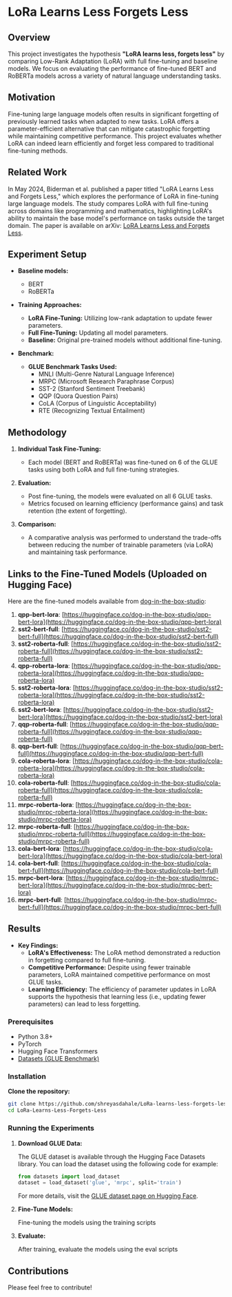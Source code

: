 # LoRa Learns Less Forgets Less

## Overview

This project investigates the hypothesis **"LoRA learns less, forgets less"** by comparing Low-Rank Adaptation (LoRA) with full fine-tuning and baseline models. We focus on evaluating the performance of fine-tuned BERT and RoBERTa models across a variety of natural language understanding tasks.

## Motivation

Fine-tuning large language models often results in significant forgetting of previously learned tasks when adapted to new tasks. LoRA offers a parameter-efficient alternative that can mitigate catastrophic forgetting while maintaining competitive performance. This project evaluates whether LoRA can indeed learn efficiently and forget less compared to traditional fine-tuning methods.

## Related Work

In May 2024, Biderman et al. published a paper titled "LoRA Learns Less and Forgets Less," which explores the performance of LoRA in fine-tuning large language models. The study compares LoRA with full fine-tuning across domains like programming and mathematics, highlighting LoRA's ability to maintain the base model's performance on tasks outside the target domain. The paper is available on arXiv: [LoRA Learns Less and Forgets Less](https://arxiv.org/abs/2405.09673).

## Experiment Setup

- **Baseline models:**
  - BERT
  - RoBERTa

- **Training Approaches:**
  - **LoRA Fine-Tuning:** Utilizing low-rank adaptation to update fewer parameters.
  - **Full Fine-Tuning:** Updating all model parameters.
  - **Baseline:** Original pre-trained models without additional fine-tuning.

- **Benchmark:**
  - **GLUE Benchmark Tasks Used:** 
    - MNLI (Multi-Genre Natural Language Inference)
    - MRPC (Microsoft Research Paraphrase Corpus)
    - SST-2 (Stanford Sentiment Treebank)
    - QQP (Quora Question Pairs)
    - CoLA (Corpus of Linguistic Acceptability)
    - RTE (Recognizing Textual Entailment)

## Methodology

1. **Individual Task Fine-Tuning:**
   - Each model (BERT and RoBERTa) was fine-tuned on 6 of the GLUE tasks using both LoRA and full fine-tuning strategies.

2. **Evaluation:**
   - Post fine-tuning, the models were evaluated on all 6 GLUE tasks.
   - Metrics focused on learning efficiency (performance gains) and task retention (the extent of forgetting).

3. **Comparison:**
   - A comparative analysis was performed to understand the trade-offs between reducing the number of trainable parameters (via LoRA) and maintaining task performance.

## Links to the Fine-Tuned Models (Uploaded on Hugging Face)

Here are the fine-tuned models available from [dog-in-the-box-studio](https://huggingface.co/dog-in-the-box-studio):

1. **qpp-bert-lora**: [https://huggingface.co/dog-in-the-box-studio/qpp-bert-lora](https://huggingface.co/dog-in-the-box-studio/qpp-bert-lora)
2. **sst2-bert-full**: [https://huggingface.co/dog-in-the-box-studio/sst2-bert-full](https://huggingface.co/dog-in-the-box-studio/sst2-bert-full)
3. **sst2-roberta-full**: [https://huggingface.co/dog-in-the-box-studio/sst2-roberta-full](https://huggingface.co/dog-in-the-box-studio/sst2-roberta-full)
4. **qpp-roberta-lora**: [https://huggingface.co/dog-in-the-box-studio/qpp-roberta-lora](https://huggingface.co/dog-in-the-box-studio/qpp-roberta-lora)
5. **sst2-roberta-lora**: [https://huggingface.co/dog-in-the-box-studio/sst2-roberta-lora](https://huggingface.co/dog-in-the-box-studio/sst2-roberta-lora)
6. **sst2-bert-lora**: [https://huggingface.co/dog-in-the-box-studio/sst2-bert-lora](https://huggingface.co/dog-in-the-box-studio/sst2-bert-lora)
7. **qqp-roberta-full**: [https://huggingface.co/dog-in-the-box-studio/qqp-roberta-full](https://huggingface.co/dog-in-the-box-studio/qqp-roberta-full)
8. **qqp-bert-full**: [https://huggingface.co/dog-in-the-box-studio/qqp-bert-full](https://huggingface.co/dog-in-the-box-studio/qqp-bert-full)
9. **cola-roberta-lora**: [https://huggingface.co/dog-in-the-box-studio/cola-roberta-lora](https://huggingface.co/dog-in-the-box-studio/cola-roberta-lora)
10. **cola-roberta-full**: [https://huggingface.co/dog-in-the-box-studio/cola-roberta-full](https://huggingface.co/dog-in-the-box-studio/cola-roberta-full)
11. **mrpc-roberta-lora**: [https://huggingface.co/dog-in-the-box-studio/mrpc-roberta-lora](https://huggingface.co/dog-in-the-box-studio/mrpc-roberta-lora)
12. **mrpc-roberta-full**: [https://huggingface.co/dog-in-the-box-studio/mrpc-roberta-full](https://huggingface.co/dog-in-the-box-studio/mrpc-roberta-full)
13. **cola-bert-lora**: [https://huggingface.co/dog-in-the-box-studio/cola-bert-lora](https://huggingface.co/dog-in-the-box-studio/cola-bert-lora)
14. **cola-bert-full**: [https://huggingface.co/dog-in-the-box-studio/cola-bert-full](https://huggingface.co/dog-in-the-box-studio/cola-bert-full)
15. **mrpc-bert-lora**: [https://huggingface.co/dog-in-the-box-studio/mrpc-bert-lora](https://huggingface.co/dog-in-the-box-studio/mrpc-bert-lora)
16. **mrpc-bert-full**: [https://huggingface.co/dog-in-the-box-studio/mrpc-bert-full](https://huggingface.co/dog-in-the-box-studio/mrpc-bert-full)

## Results

- **Key Findings:**
  - **LoRA's Effectiveness:** The LoRA method demonstrated a reduction in forgetting compared to full fine-tuning.
  - **Competitive Performance:** Despite using fewer trainable parameters, LoRA maintained competitive performance on most GLUE tasks.
  - **Learning Efficiency:** The efficiency of parameter updates in LoRA supports the hypothesis that learning less (i.e., updating fewer parameters) can lead to less forgetting.

### Prerequisites

- Python 3.8+
- PyTorch
- Hugging Face Transformers
- [Datasets (GLUE Benchmark)](https://huggingface.co/datasets/nyu-mll/glue)

### Installation

**Clone the repository:**

   ```bash
   git clone https://github.com/shreyasdahale/LoRa-learns-less-forgets-less/
   cd LoRa-Learns-Less-Forgets-Less
   ```

### Running the Experiments

1. **Download GLUE Data:**

   The GLUE dataset is available through the Hugging Face Datasets library. You can load the dataset using the following code for example:

   ```python
   from datasets import load_dataset
   dataset = load_dataset('glue', 'mrpc', split='train')
   ```

   For more details, visit the [GLUE dataset page on Hugging Face](https://huggingface.co/datasets/nyu-mll/glue).

2. **Fine-Tune Models:**

   Fine-tuning the models using the training scripts

3. **Evaluate:**

   After training, evaluate the models using the eval scripts


## Contributions

Please feel free to contribute!
